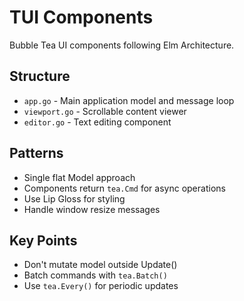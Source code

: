 # TUI Components

Bubble Tea UI components following Elm Architecture.

## Structure
- `app.go` - Main application model and message loop
- `viewport.go` - Scrollable content viewer
- `editor.go` - Text editing component

## Patterns
- Single flat Model approach
- Components return `tea.Cmd` for async operations
- Use Lip Gloss for styling
- Handle window resize messages

## Key Points
- Don't mutate model outside Update()
- Batch commands with `tea.Batch()`
- Use `tea.Every()` for periodic updates